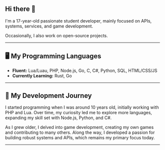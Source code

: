## Hi there 👋  

I'm a 17-year-old passionate student developer, mainly focused on APIs, systems, services, and game development.  

Occasionally, I also work on open-source projects.  

---

## 🖥️ My Programming Languages  
- **Fluent:** Lua/Luau, PHP, Node.js, Go, C, C#, Python, SQL, HTML/CSS/JS  
- **Currently Learning:** Rust, Go  

---

## 📜 My Development Journey  
I started programming when I was around 10 years old, initially working with PHP and Lua. Over time, my curiosity led me to explore more languages, expanding my skill set with Node.js, Python, and C#.  

As I grew older, I delved into game development, creating my own games and contributing to many others. Along the way, I developed a passion for building robust systems and APIs, which remains my primary focus today.

---

<!--
**Jarnster/Jarnster** is a ✨ _special_ ✨ repository because its `README.md` (this file) appears on your GitHub profile.

Here are some ideas to get you started:

- 🔭 I’m currently working on ...
- 🌱 I’m currently learning ...
- 👯 I’m looking to collaborate on ...
- 🤔 I’m looking for help with ...
- 💬 Ask me about ...
- 📫 How to reach me: ...
- 😄 Pronouns: ...
- ⚡ Fun fact: ...
-->
